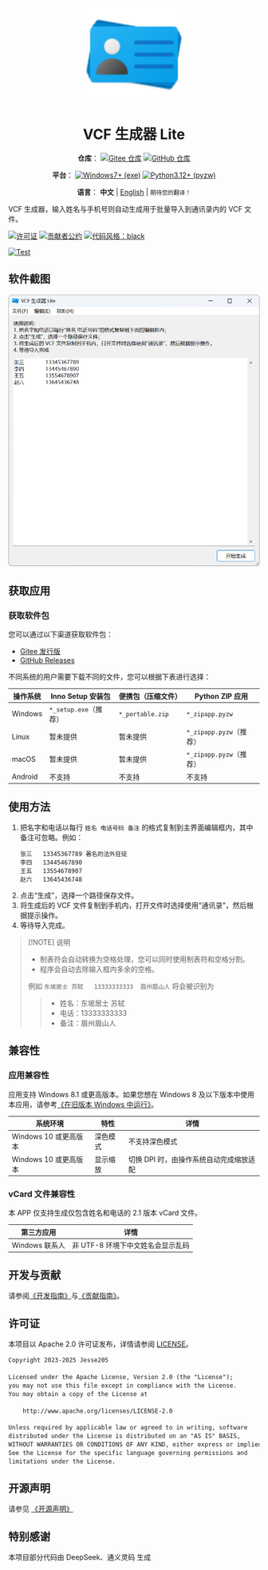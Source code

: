 <div align="center">
<img src="./docs/images/icon.svg" width="192" height="192" alt="App icon" />

# VCF 生成器 Lite

**仓库**：
[![Gitee 仓库](https://img.shields.io/badge/Gitee-仓库-C71D23?logo=gitee)][RepositoryOnGitee]
[![GitHub 仓库](https://img.shields.io/badge/GitHub-仓库-0969da?logo=github)][RepositoryOnGithub]

**平台**：
[![Windows7+ (exe)](https://img.shields.io/badge/Windows_7+-exe-0078D4?logo=windows)][ReleaseOnGitee]
[![Python3.12+ (pyzw)](https://img.shields.io/badge/Python_3.12+-pyzw-3776AB?logo=python&logoColor=f5f5f5)][ReleaseOnGitee]

**语言**：
**中文** |
[English](./README.md) |
<small>期待您的翻译！</small>

</div>

VCF 生成器，输入姓名与手机号则自动生成用于批量导入到通讯录内的 VCF 文件。

[![许可证](https://img.shields.io/github/license/HelloTool/VCFGeneratorLiteForTkinter?label=%E8%AE%B8%E5%8F%AF%E8%AF%81)](./LICENSE)
[![贡献者公约](https://img.shields.io/badge/贡献者公约-2.1-4baaaa.svg)](./docs/CODE_OF_CONDUCT.zh.md)
[![代码风格：black](https://img.shields.io/badge/代码风格-black-000000.svg)](https://github.com/psf/black)

[![Test](https://github.com/HelloTool/VCFGeneratorLiteForTkinter/actions/workflows/test.yml/badge.svg)](https://github.com/HelloTool/VCFGeneratorLiteForTkinter/actions/workflows/test.yml)

## 软件截图

<img src="./docs/images/screenshots/main_window.webp" width="600" alt="主窗口" />

## 获取应用

### 获取软件包

您可以通过以下渠道获取软件包：

- [Gitee 发行版][ReleaseOnGitee]
- [GitHub Releases][ReleaseOnGithub]

不同系统的用户需要下载不同的文件，您可以根据下表进行选择：

| 操作系统 | Inno Setup 安装包     | 便携包（压缩文件） | Python ZIP 应用         |
| -------- | --------------------- | ------------------ | ----------------------- |
| Windows  | `*_setup.exe`（推荐） | `*_portable.zip`   | `*_zipapp.pyzw`         |
| Linux    | 暂未提供              | 暂未提供           | `*_zipapp.pyzw`（推荐） |
| macOS    | 暂未提供              | 暂未提供           | `*_zipapp.pyzw`（推荐） |
| Android  | 不支持                | 不支持             | 不支持                  |

## 使用方法

1. 把名字和电话以每行 `姓名 电话号码 备注` 的格式复制到主界面编辑框内，其中备注可忽略。例如：
   ```text
   张三	13345367789	著名的法外狂徒
   李四	13445467890
   王五	13554678907
   赵六	13645436748
   ```
2. 点击“生成”，选择一个路径保存文件。
3. 将生成后的 VCF 文件复制到手机内，打开文件时选择使用“通讯录”，然后根据提示操作。
4. 等待导入完成。

> [!NOTE] 说明
>
> - 制表符会自动转换为空格处理，您可以同时使用制表符和空格分割。
> - 程序会自动去除输入框内多余的空格。
>
> 例如 `东坡居士 苏轼   13333333333  眉州眉山人` 将会被识别为
>
> > - 姓名：东坡居士 苏轼
> > - 电话：13333333333
> > - 备注：眉州眉山人
>

## 兼容性

### 应用兼容性

应用支持 Windows 8.1 或更高版本。如果您想在 Windows 8 及以下版本中使用本应用，请参考[《在旧版本 Windows 中运行》](./docs/compatibility/runs-on-older_windows.md)。

| 系统环境              | 特性     | 详情                                    |
| --------------------- | -------- | --------------------------------------- |
| Windows 10 或更高版本 | 深色模式 | 不支持深色模式                          |
| Windows 10 或更高版本 | 显示缩放 | 切换 DPI 时，由操作系统自动完成缩放适配 |

### vCard 文件兼容性

本 APP 仅支持生成仅包含姓名和电话的 2.1 版本 vCard 文件。

| 第三方应用     | 详情                              |
| -------------- | --------------------------------- |
| Windows 联系人 | 非 UTF-8 环境下中文姓名会显示乱码 |

## 开发与贡献

请参阅[《开发指南》](./docs/dev/README.md)与[《贡献指南》](./docs/CONTRIBUTING.md)。

## 许可证

本项目以 Apache 2.0 许可证发布，详情请参阅 [LICENSE](./LICENSE)。

```txt
Copyright 2023-2025 Jesse205

Licensed under the Apache License, Version 2.0 (the "License");
you may not use this file except in compliance with the License.
You may obtain a copy of the License at

    http://www.apache.org/licenses/LICENSE-2.0

Unless required by applicable law or agreed to in writing, software
distributed under the License is distributed on an "AS IS" BASIS,
WITHOUT WARRANTIES OR CONDITIONS OF ANY KIND, either express or implied.
See the License for the specific language governing permissions and
limitations under the License.
```

## 开源声明

请参见 [《开源声明》](./docs/legal/os_notices.md)

## 特别感谢

本项目部分代码由 DeepSeek、通义灵码 生成

[RepositoryOnGitee]: https://gitee.com/HelloTool/VCFGeneratorLiteForTkinter/
[RepositoryOnGithub]: https://github.com/HelloTool/VCFGeneratorLiteForTkinter/
[ReleaseOnGitee]: https://gitee.com/HelloTool/VCFGeneratorLiteForTkinter/releases/latest
[ReleaseOnGithub]: https://github.com/HelloTool/VCFGeneratorLiteForTkinter/releases/latest
